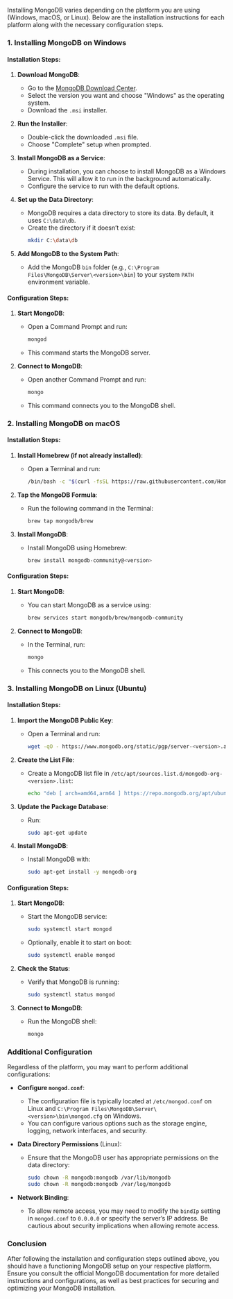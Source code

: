 Installing MongoDB varies depending on the platform you are using (Windows, macOS, or Linux). Below are the installation instructions for each platform along with the necessary configuration steps.

### 1. Installing MongoDB on Windows

#### Installation Steps:
1. **Download MongoDB**:
   - Go to the [MongoDB Download Center](https://www.mongodb.com/try/download/community).
   - Select the version you want and choose "Windows" as the operating system.
   - Download the `.msi` installer.

2. **Run the Installer**:
   - Double-click the downloaded `.msi` file.
   - Choose "Complete" setup when prompted.

3. **Install MongoDB as a Service**:
   - During installation, you can choose to install MongoDB as a Windows Service. This will allow it to run in the background automatically.
   - Configure the service to run with the default options.

4. **Set up the Data Directory**:
   - MongoDB requires a data directory to store its data. By default, it uses `C:\data\db`.
   - Create the directory if it doesn’t exist:
     ```bash
     mkdir C:\data\db
     ```

5. **Add MongoDB to the System Path**:
   - Add the MongoDB `bin` folder (e.g., `C:\Program Files\MongoDB\Server\<version>\bin`) to your system `PATH` environment variable.

#### Configuration Steps:
1. **Start MongoDB**:
   - Open a Command Prompt and run:
     ```bash
     mongod
     ```
   - This command starts the MongoDB server.

2. **Connect to MongoDB**:
   - Open another Command Prompt and run:
     ```bash
     mongo
     ```
   - This command connects you to the MongoDB shell.

### 2. Installing MongoDB on macOS

#### Installation Steps:
1. **Install Homebrew (if not already installed)**:
   - Open a Terminal and run:
     ```bash
     /bin/bash -c "$(curl -fsSL https://raw.githubusercontent.com/Homebrew/install/HEAD/install.sh)"
     ```

2. **Tap the MongoDB Formula**:
   - Run the following command in the Terminal:
     ```bash
     brew tap mongodb/brew
     ```

3. **Install MongoDB**:
   - Install MongoDB using Homebrew:
     ```bash
     brew install mongodb-community@<version>
     ```

#### Configuration Steps:
1. **Start MongoDB**:
   - You can start MongoDB as a service using:
     ```bash
     brew services start mongodb/brew/mongodb-community
     ```

2. **Connect to MongoDB**:
   - In the Terminal, run:
     ```bash
     mongo
     ```
   - This connects you to the MongoDB shell.

### 3. Installing MongoDB on Linux (Ubuntu)

#### Installation Steps:
1. **Import the MongoDB Public Key**:
   - Open a Terminal and run:
     ```bash
     wget -qO - https://www.mongodb.org/static/pgp/server-<version>.asc | sudo apt-key add -
     ```

2. **Create the List File**:
   - Create a MongoDB list file in `/etc/apt/sources.list.d/mongodb-org-<version>.list`:
     ```bash
     echo "deb [ arch=amd64,arm64 ] https://repo.mongodb.org/apt/ubuntu focal/multiverse amd64 mongodb-org <version> multiverse" | sudo tee /etc/apt/sources.list.d/mongodb-org-<version>.list
     ```

3. **Update the Package Database**:
   - Run:
     ```bash
     sudo apt-get update
     ```

4. **Install MongoDB**:
   - Install MongoDB with:
     ```bash
     sudo apt-get install -y mongodb-org
     ```

#### Configuration Steps:
1. **Start MongoDB**:
   - Start the MongoDB service:
     ```bash
     sudo systemctl start mongod
     ```
   - Optionally, enable it to start on boot:
     ```bash
     sudo systemctl enable mongod
     ```

2. **Check the Status**:
   - Verify that MongoDB is running:
     ```bash
     sudo systemctl status mongod
     ```

3. **Connect to MongoDB**:
   - Run the MongoDB shell:
     ```bash
     mongo
     ```

### Additional Configuration

Regardless of the platform, you may want to perform additional configurations:

- **Configure `mongod.conf`**:
  - The configuration file is typically located at `/etc/mongod.conf` on Linux and `C:\Program Files\MongoDB\Server\<version>\bin\mongod.cfg` on Windows.
  - You can configure various options such as the storage engine, logging, network interfaces, and security.

- **Data Directory Permissions** (Linux):
  - Ensure that the MongoDB user has appropriate permissions on the data directory:
    ```bash
    sudo chown -R mongodb:mongodb /var/lib/mongodb
    sudo chown -R mongodb:mongodb /var/log/mongodb
    ```

- **Network Binding**:
  - To allow remote access, you may need to modify the `bindIp` setting in `mongod.conf` to `0.0.0.0` or specify the server’s IP address. Be cautious about security implications when allowing remote access.

### Conclusion

After following the installation and configuration steps outlined above, you should have a functioning MongoDB setup on your respective platform. Ensure you consult the official MongoDB documentation for more detailed instructions and configurations, as well as best practices for securing and optimizing your MongoDB installation.